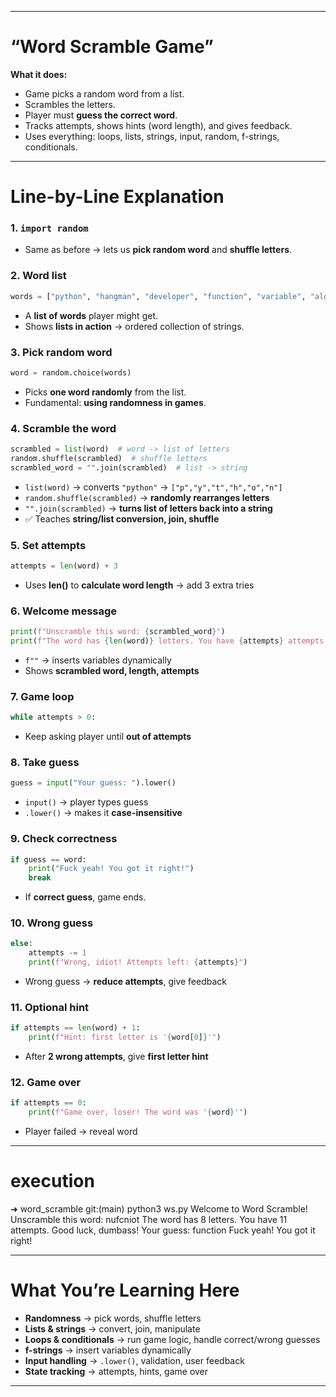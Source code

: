 
---

# **“Word Scramble Game”**

**What it does:**

* Game picks a random word from a list.
* Scrambles the letters.
* Player must **guess the correct word**.
* Tracks attempts, shows hints (word length), and gives feedback.
* Uses everything: loops, lists, strings, input, random, f-strings, conditionals.

---

# **Line-by-Line Explanation**

### **1. `import random`**

* Same as before → lets us **pick random word** and **shuffle letters**.

### **2. Word list**

```python
words = ["python", "hangman", "developer", "function", "variable", "algorithm"]
```

* A **list of words** player might get.
* Shows **lists in action** → ordered collection of strings.

### **3. Pick random word**

```python
word = random.choice(words)
```

* Picks **one word randomly** from the list.
* Fundamental: **using randomness in games**.

### **4. Scramble the word**

```python
scrambled = list(word)  # word -> list of letters
random.shuffle(scrambled)  # shuffle letters
scrambled_word = "".join(scrambled)  # list -> string
```

* `list(word)` → converts `"python"` → `["p","y","t","h","o","n"]`
* `random.shuffle(scrambled)` → **randomly rearranges letters**
* `"".join(scrambled)` → **turns list of letters back into a string**
* ✅ Teaches **string/list conversion, join, shuffle**

### **5. Set attempts**

```python
attempts = len(word) + 3
```

* Uses **len()** to **calculate word length** → add 3 extra tries

### **6. Welcome message**

```python
print(f"Unscramble this word: {scrambled_word}")
print(f"The word has {len(word)} letters. You have {attempts} attempts. Good luck, dumbass!")
```

* `f""` → inserts variables dynamically
* Shows **scrambled word, length, attempts**

### **7. Game loop**

```python
while attempts > 0:
```

* Keep asking player until **out of attempts**

### **8. Take guess**

```python
guess = input("Your guess: ").lower()
```

* `input()` → player types guess
* `.lower()` → makes it **case-insensitive**

### **9. Check correctness**

```python
if guess == word:
    print("Fuck yeah! You got it right!")
    break
```

* If **correct guess**, game ends.

### **10. Wrong guess**

```python
else:
    attempts -= 1
    print(f"Wrong, idiot! Attempts left: {attempts}")
```

* Wrong guess → **reduce attempts**, give feedback

### **11. Optional hint**

```python
if attempts == len(word) + 1:
    print(f"Hint: first letter is '{word[0]}'")
```

* After **2 wrong attempts**, give **first letter hint**

### **12. Game over**

```python
if attempts == 0:
    print(f"Game over, loser! The word was '{word}'")
```

* Player failed → reveal word

---

# **execution**

➜ word_scramble git:(main) python3 ws.py
Welcome to Word Scramble!
Unscramble this word: nufcniot
The word has 8 letters. You have 11 attempts. Good luck, dumbass!
Your guess: function
Fuck yeah! You got it right!

---

# **What You’re Learning Here**

* **Randomness** → pick words, shuffle letters
* **Lists & strings** → convert, join, manipulate
* **Loops & conditionals** → run game logic, handle correct/wrong guesses
* **f-strings** → insert variables dynamically
* **Input handling** → `.lower()`, validation, user feedback
* **State tracking** → attempts, hints, game over

---
